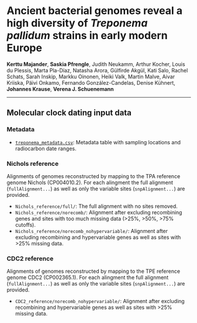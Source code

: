 # Ancient bacterial genomes reveal a high diversity of _Treponema pallidum_ strains in early modern Europe**Kerttu Majander**, **Saskia Pfrengle**, Judith Neukamm, Arthur Kocher, Louis du Plessis, Marta Pla-Díaz, Natasha Arora, Gülfirde Akgül, Kati Salo, Rachel Schats, Sarah Inskip, Markku Oinonen, Heiki Valk, Martin Malve, Aivar Kriiska, Päivi Onkamo, Fernando González-Candelas, Denise Kühnert, **Johannes Krause**, **Verena J. Schuenemann**

---

## Molecular clock dating input data

### Metadata

- [`treponema_metadata.csv`](https://github.com/laduplessis/Treponema_pallidum_in_early_modern_Europe/blob/master/data/treponema_metadata.csv): Metadata table with sampling locations and radiocarbon date ranges.

### Nichols reference

Alignments of genomes reconstructed by mapping to the TPA reference genome Nichols (CP004010.2). For each alingment the full alignment (`fullAlignment...`) as well as only the variable sites (`snpAlignment...`) are provided.

- `Nichols_reference/full/`: The full alignment with no sites removed.
- `Nichols_reference/norecomb/`: Alignment after excluding recombining genes and sites with too much missing data (>25%, >50%, >75% cutoffs). 
- `Nichols_reference/norecomb_nohypervariable/`: Alignment after excluding recombining and hypervariable genes as well as sites with >25% missing data.

### CDC2 reference

Alignments of genomes reconstructed by mapping to the TPE reference genome CDC2 (CP002365.1). For each alingment the full alignment (`fullAlignment...`) as well as only the variable sites (`snpAlignment...`) are provided.

- `CDC2_reference/norecomb_nohypervariable/`: Alignment after excluding recombining and hypervariable genes as well as sites with >25% missing data.